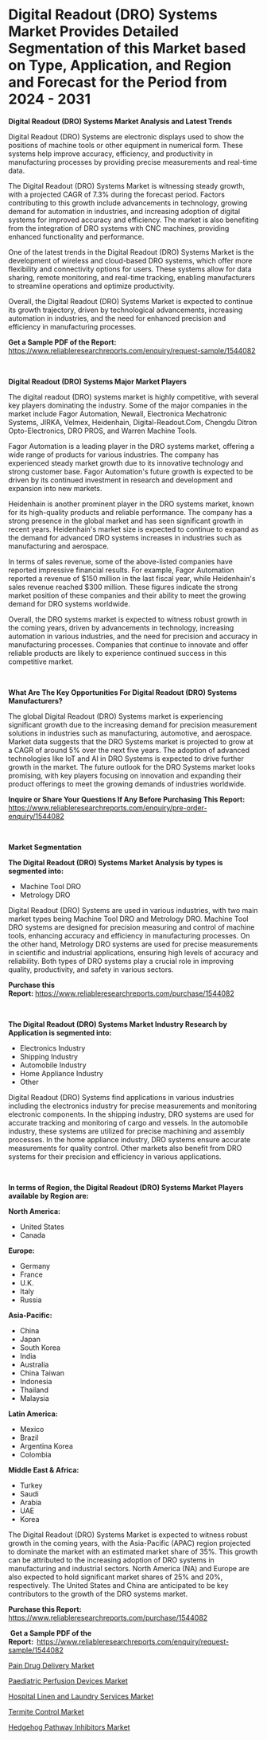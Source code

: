 <p><h1>Digital Readout (DRO) Systems Market Provides Detailed Segmentation of this Market based on Type, Application, and Region and Forecast for the Period from 2024 - 2031</h1></p><p><strong>Digital Readout (DRO) Systems Market Analysis and Latest Trends</strong></p>
<p><p>Digital Readout (DRO) Systems are electronic displays used to show the positions of machine tools or other equipment in numerical form. These systems help improve accuracy, efficiency, and productivity in manufacturing processes by providing precise measurements and real-time data.</p><p>The Digital Readout (DRO) Systems Market is witnessing steady growth, with a projected CAGR of 7.3% during the forecast period. Factors contributing to this growth include advancements in technology, growing demand for automation in industries, and increasing adoption of digital systems for improved accuracy and efficiency. The market is also benefiting from the integration of DRO systems with CNC machines, providing enhanced functionality and performance.</p><p>One of the latest trends in the Digital Readout (DRO) Systems Market is the development of wireless and cloud-based DRO systems, which offer more flexibility and connectivity options for users. These systems allow for data sharing, remote monitoring, and real-time tracking, enabling manufacturers to streamline operations and optimize productivity.</p><p>Overall, the Digital Readout (DRO) Systems Market is expected to continue its growth trajectory, driven by technological advancements, increasing automation in industries, and the need for enhanced precision and efficiency in manufacturing processes.</p></p>
<p><strong>Get a Sample PDF of the Report:&nbsp;</strong> <a href="https://www.reliableresearchreports.com/enquiry/request-sample/1544082">https://www.reliableresearchreports.com/enquiry/request-sample/1544082</a></p>
<p>&nbsp;</p>
<p><strong>Digital Readout (DRO) Systems Major Market Players</strong></p>
<p><p>The digital readout (DRO) systems market is highly competitive, with several key players dominating the industry. Some of the major companies in the market include Fagor Automation, Newall, Electronica Mechatronic Systems, JIRKA, Velmex, Heidenhain, Digital-Readout.Com, Chengdu Ditron Opto-Electronics, DRO PROS, and Warren Machine Tools.</p><p>Fagor Automation is a leading player in the DRO systems market, offering a wide range of products for various industries. The company has experienced steady market growth due to its innovative technology and strong customer base. Fagor Automation's future growth is expected to be driven by its continued investment in research and development and expansion into new markets.</p><p>Heidenhain is another prominent player in the DRO systems market, known for its high-quality products and reliable performance. The company has a strong presence in the global market and has seen significant growth in recent years. Heidenhain's market size is expected to continue to expand as the demand for advanced DRO systems increases in industries such as manufacturing and aerospace.</p><p>In terms of sales revenue, some of the above-listed companies have reported impressive financial results. For example, Fagor Automation reported a revenue of $150 million in the last fiscal year, while Heidenhain's sales revenue reached $300 million. These figures indicate the strong market position of these companies and their ability to meet the growing demand for DRO systems worldwide.</p><p>Overall, the DRO systems market is expected to witness robust growth in the coming years, driven by advancements in technology, increasing automation in various industries, and the need for precision and accuracy in manufacturing processes. Companies that continue to innovate and offer reliable products are likely to experience continued success in this competitive market.</p></p>
<p>&nbsp;</p>
<p><strong>What Are The Key Opportunities For Digital Readout (DRO) Systems Manufacturers?</strong></p>
<p><p>The global Digital Readout (DRO) Systems market is experiencing significant growth due to the increasing demand for precision measurement solutions in industries such as manufacturing, automotive, and aerospace. Market data suggests that the DRO Systems market is projected to grow at a CAGR of around 5% over the next five years. The adoption of advanced technologies like IoT and AI in DRO Systems is expected to drive further growth in the market. The future outlook for the DRO Systems market looks promising, with key players focusing on innovation and expanding their product offerings to meet the growing demands of industries worldwide.</p></p>
<p><strong>Inquire or Share Your Questions If Any Before Purchasing This Report:</strong> <a href="https://www.reliableresearchreports.com/enquiry/pre-order-enquiry/1544082">https://www.reliableresearchreports.com/enquiry/pre-order-enquiry/1544082</a></p>
<p>&nbsp;</p>
<p><strong>Market Segmentation</strong></p>
<p><strong>The Digital Readout (DRO) Systems Market Analysis by types is segmented into:</strong></p>
<p><ul><li>Machine Tool DRO</li><li>Metrology DRO</li></ul></p>
<p><p>Digital Readout (DRO) Systems are used in various industries, with two main market types being Machine Tool DRO and Metrology DRO. Machine Tool DRO systems are designed for precision measuring and control of machine tools, enhancing accuracy and efficiency in manufacturing processes. On the other hand, Metrology DRO systems are used for precise measurements in scientific and industrial applications, ensuring high levels of accuracy and reliability. Both types of DRO systems play a crucial role in improving quality, productivity, and safety in various sectors.</p></p>
<p><strong>Purchase this Report:&nbsp;</strong><a href="https://www.reliableresearchreports.com/purchase/1544082">https://www.reliableresearchreports.com/purchase/1544082</a></p>
<p>&nbsp;</p>
<p><strong>The Digital Readout (DRO) Systems Market Industry Research by Application is segmented into:</strong></p>
<p><ul><li>Electronics Industry</li><li>Shipping Industry</li><li>Automobile Industry</li><li>Home Appliance Industry</li><li>Other</li></ul></p>
<p><p>Digital Readout (DRO) Systems find applications in various industries including the electronics industry for precise measurements and monitoring electronic components. In the shipping industry, DRO systems are used for accurate tracking and monitoring of cargo and vessels. In the automobile industry, these systems are utilized for precise machining and assembly processes. In the home appliance industry, DRO systems ensure accurate measurements for quality control. Other markets also benefit from DRO systems for their precision and efficiency in various applications.</p></p>
<p>&nbsp;</p>
<p><strong>In terms of Region, the Digital Readout (DRO) Systems Market Players available by Region are:</strong></p>
<p>
    <p> <strong> North America: </strong>
        <ul>
            <li>United States</li>
            <li>Canada</li>
        </ul>
        </p> 
    <p> <strong> Europe: </strong>
        <ul>
            <li>Germany</li>
            <li>France</li>
            <li>U.K.</li>
            <li>Italy</li>
            <li>Russia</li>
        </ul>
        </p> 
    <p> <strong> Asia-Pacific: </strong>
        <ul>
            <li>China</li>
            <li>Japan</li>
            <li>South Korea</li>
            <li>India</li>
            <li>Australia</li>
            <li>China Taiwan</li>
            <li>Indonesia</li>
            <li>Thailand</li>
            <li>Malaysia</li>
        </ul>
        </p> 
    <p> <strong> Latin America: </strong>
        <ul>
            <li>Mexico</li>
            <li>Brazil</li>
            <li>Argentina Korea</li>
            <li>Colombia</li>
        </ul>
        </p> 
    <p> <strong> Middle East & Africa: </strong>
        <ul>
            <li>Turkey</li>
            <li>Saudi</li>
            <li>Arabia</li>
            <li>UAE</li>
            <li>Korea</li>
        </ul>
    </p>
    </p>
<p><p>The Digital Readout (DRO) Systems Market is expected to witness robust growth in the coming years, with the Asia-Pacific (APAC) region projected to dominate the market with an estimated market share of 35%. This growth can be attributed to the increasing adoption of DRO systems in manufacturing and industrial sectors. North America (NA) and Europe are also expected to hold significant market shares of 25% and 20%, respectively. The United States and China are anticipated to be key contributors to the growth of the DRO systems market.</p></p>
<p><strong>Purchase this Report: </strong><a href="https://www.reliableresearchreports.com/purchase/1544082">https://www.reliableresearchreports.com/purchase/1544082</a></p>
<p>&nbsp;<strong>Get a Sample PDF of the Report:&nbsp;&nbsp;</strong><a href="https://www.reliableresearchreports.com/enquiry/request-sample/1544082">https://www.reliableresearchreports.com/enquiry/request-sample/1544082</a></p>
<p><strong></strong></p>
<p><p><a href="https://github.com/ChiragRp1/Market-Research-Report-List-3/blob/main/pain-drug-delivery-market.md">Pain Drug Delivery Market</a></p><p><a href="https://github.com/Hazelklievgspy6vdcsmu106w/Market-Research-Report-List-1/blob/main/paediatric-perfusion-devices-market.md">Paediatric Perfusion Devices Market</a></p><p><a href="https://medium.com/@ericahahn435/hospital-linen-and-laundry-services-market-furnishes-information-on-market-share-market-trends-d89c7608a268">Hospital Linen and Laundry Services Market</a></p><p><a href="https://medium.com/@ericahahn435/termite-control-market-insight-market-trends-growth-forecasted-from-2024-to-2031-5d7c5cd2fb1f">Termite Control Market</a></p><p><a href="https://medium.com/@ericahahn435/hedgehog-pathway-inhibitors-market-outlook-industry-overview-and-forecast-2024-to-2031-27494de78f33">Hedgehog Pathway Inhibitors Market</a></p></p>